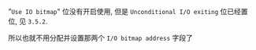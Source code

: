 
”`Use IO bitmap`" 位没有开启使用, 但是 `Unconditional I/O exiting` 位已经置位, 见 `3.5.2`.

所以也就不用分配并设置那两个 `I/O bitmap address` 字段了
